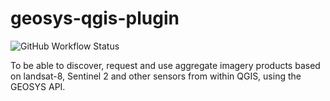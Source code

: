 # geosys-qgis-plugin
![GitHub Workflow Status](https://img.shields.io/github/workflow/status/GEOSYS/qgis-plugin/Continous%20Integration)

To be able to discover, request and use aggregate imagery products based on landsat-8, Sentinel 2 and other sensors from within QGIS, using the GEOSYS API.

